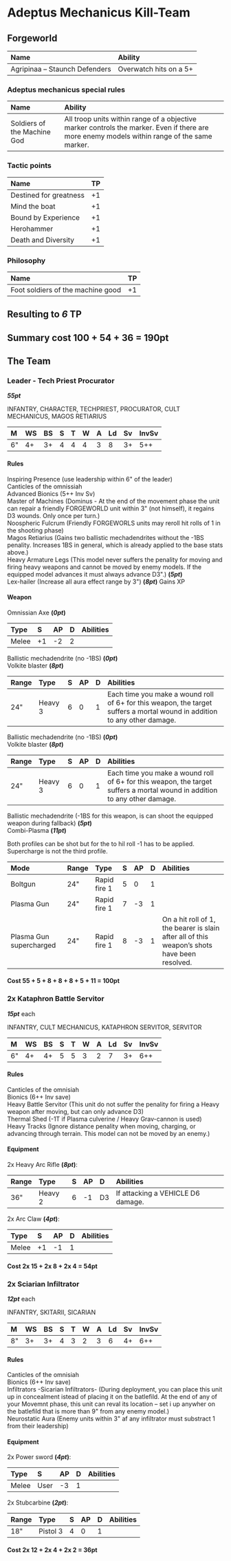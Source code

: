 
# Adeptus Mechanicus Kill-Team

## Forgeworld

|Name|Ability|
|:---|:---|
|Agripinaa – Staunch Defenders|Overwatch hits on a 5+|

### Adeptus mechanicus special rules

|Name|Ability|
|:---|:---|
|Soldiers of the Machine God|All troop units within range of a objective marker controls the marker. Even if there are more enemy models within range of the same marker.|

### Tactic points

|Name|TP|
|:---|:---|
|Destined for greatness|+1|
|Mind the boat|+1|
|Bound by Experience|+1|
|Herohammer|+1|
|Death and Diversity|+1|

### Philosophy

|Name|TP|
|:---|:---|
|Foot soldiers of the machine good|+1|

## Resulting to *6* TP

## Summary cost 100 + 54 + 36 = **190pt**

## The Team

### Leader - Tech Priest Procurator

***55pt***   

INFANTRY, CHARACTER, TECHPRIEST, PROCURATOR, CULT MECHANICUS, MAGOS RETIARIUS   

|M|WS|BS|S|T|W|A|Ld|Sv|InvSv|
|:---|:---|:---|:---|:---|:---|:---|:---|:---|:---|
|6"|4+|3+|4|4|4|3|8|3+|5++|

#### Rules

Inspiring Presence (use leadership within 6" of the leader)   
Canticles of the omnissiah    
Advanced Bionics (5++ Inv Sv)   
Master of Machines (Dominus - At the end of the movement phase the unit can repair a friendly FORGEWORLD unit within 3" (not himself), it regains D3 wounds. Only once per turn.)    
Noospheric Fulcrum (Friendly FORGEWORLS units may reroll hit rolls of 1 in the shooting phase)    
Magos Retiarius (Gains two ballistic mechadendrites without the -1BS penality. Increases 1BS in general, which is already applied to the base stats above.)    
Heavy Armature Legs (This model never suffers the penality for moving and firing heavy weapons and cannot be moved by enemy models. If the equipped model advances it must always advance D3".) **(*5pt*)**   
Lex-hailer (Increase all aura effect range by 3") **(*8pt*)**
Gains XP     

#### Weapon

Omnissian Axe **(*0pt*)**   

|Type|S|AP|D|Abilities|
|:---|:---|:---|:---|:---|
|Melee|+1|-2|2|&nbsp;|

Ballistic mechadendrite (no -1BS) **(*0pt*)**   
Volkite blaster **(*8pt*)**   

|Range|Type|S|AP|D|Abilities|
|:---|:---|:---|:---|:---|:---|
|24"|Heavy 3|6|0|1|Each time you make a wound roll of 6+ for this weapon, the target suffers a mortal wound in addition to any other damage.|

Ballistic mechadendrite (no -1BS) **(*0pt*)**   
Volkite blaster **(*8pt*)**   

|Range|Type|S|AP|D|Abilities|
|:---|:---|:---|:---|:---|:---|
|24"|Heavy 3|6|0|1|Each time you make a wound roll of 6+ for this weapon, the target suffers a mortal wound in addition to any other damage.|

Ballistic mechadendrite (-1BS for this weapon, is can shoot the equipped weapon during fallback) **(*5pt*)**   
Combi-Plasma **(*11pt*)**   

Both profiles can be shot but for the to hil roll -1 has to be applied.   
Supercharge is not the third profile.   

|Mode|Range|Type|S|AP|D|Abilities|
|:---|:---|:---|:---|:---|:---|:---|
|Boltgun|24"|Rapid fire 1|5|0|1|&nbsp;|
|Plasma Gun|24"|Rapid fire 1|7|-3|1|&nbsp;|
|Plasma Gun supercharged|24"|Rapid fire 1|8|-3|1|On a hit roll of 1, the bearer is slain after all of this weapon’s shots have been resolved.|

#### Cost 55 + 5 + 8 + 8 + 8 + 5 + 11 = 100pt

### 2x Kataphron Battle Servitor

***15pt*** each   

INFANTRY, CULT MECHANICUS, KATAPHRON SERVITOR, SERVITOR   

|M|WS|BS|S|T|W|A|Ld|Sv|InvSv|
|:---|:---|:---|:---|:---|:---|:---|:---|:---|:---|
|6"|4+|4+|5|5|3|2|7|3+|6++|

#### Rules

Canticles of the omnisiah   
Bionics (6++ Inv save)   
Heavy Battle Servitor (This unit do not suffer the penality for firing a Heavy weapon after moving, but can only advance D3)   
Thermal Shed (-1T if Plasma culverine / Heavy Grav-cannon is used)   
Heavy Tracks (Ignore distance penality when moving, charging, or advancing through terrain. This model can not be moved by an enemy.)   

#### Equipment

2x Heavy Arc Rifle **(*8pt*)**:

|Range|Type|S|AP|D|Abilities|
|:---|:---|:---|:---|:---|:---|
|36"|Heavy 2|6|-1|D3|If attacking a VEHICLE D6 damage.|

2x Arc Claw **(*4pt*)**:

|Type|S|AP|D|Abilities|
|:---|:---|:---|:---|:---|
|Melee|+1|-1|1|&nbsp;|

#### Cost 2x 15 + 2x 8 + 2x 4 = 54pt


### 2x Sciarian Infiltrator

***12pt*** each   

INFANTRY, SKITARII, SICARIAN   

|M|WS|BS|S|T|W|A|Ld|Sv|InvSv|
|:---|:---|:---|:---|:---|:---|:---|:---|:---|:---|
|8"|3+|3+|4|3|2|3|6|4+|6++|

#### Rules

Canticles of the omnisiah   
Bionics (6++ Inv save)   
Infiltrators -Sicarian Infiltrators- (During deployment, you can place this unit up in concealment istead of placing it on the batlefild. At the end of any of your Movemnt phase, this unit can reval its location – set i up anywher on the batlefild that is more than 9" from any enemy model.)   
Neurostatic Aura (Enemy units within 3" af any infiltrator must substract 1 from their leadership)   

#### Equipment

2x Power sword **(*4pt*)**:

|Type|S|AP|D|Abilities|
|:---|:---|:---|:---|:---|
|Melee|User|-3|1|&nbsp;|

2x Stubcarbine **(*2pt*)**:

|Range|Type|S|AP|D|Abilities|
|:---|:---|:---|:---|:---|:---|
|18"|Pistol 3|4|0|1|&nbsp;|

#### Cost 2x 12 + 2x 4 + 2x 2 = 36pt
